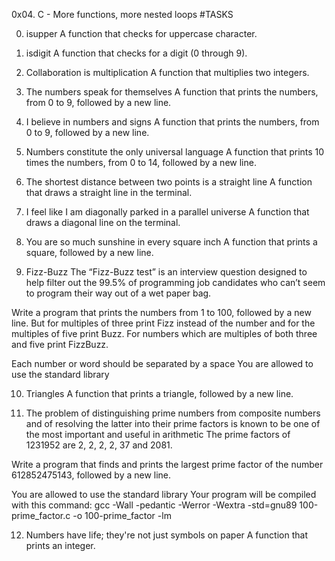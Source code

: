 0x04. C - More functions, more nested loops
#TASKS

0. isupper
  A function that checks for uppercase character.

1. isdigit
  A function that checks for a digit (0 through 9).

2. Collaboration is multiplication
  A function that multiplies two integers.

3. The numbers speak for themselves
  A function that prints the numbers, from 0 to 9, followed by a new line.

4. I believe in numbers and signs
  A function that prints the numbers, from 0 to 9, followed by a new line.

5. Numbers constitute the only universal language
  A function that prints 10 times the numbers, from 0 to 14, followed by a new line.

6. The shortest distance between two points is a straight line
  A function that draws a straight line in the terminal.

7. I feel like I am diagonally parked in a parallel universe
  A function that draws a diagonal line on the terminal.

8. You are so much sunshine in every square inch
  A function that prints a square, followed by a new line.

9. Fizz-Buzz
  The “Fizz-Buzz test” is an interview question designed to help filter out the 99.5% of programming job candidates who can’t seem to program their way out of a wet paper bag.

  Write a program that prints the numbers from 1 to 100, followed by a new line. But for multiples of three print Fizz instead of the number and for the multiples of five print Buzz. For numbers which are multiples of both three and five print FizzBuzz.

  Each number or word should be separated by a space
  You are allowed to use the standard library

10. Triangles
  A function that prints a triangle, followed by a new line.

11. The problem of distinguishing prime numbers from composite numbers and of resolving the latter into their prime factors is known to be one of the most important and useful in arithmetic
  The prime factors of 1231952 are 2, 2, 2, 2, 37 and 2081.

  Write a program that finds and prints the largest prime factor of the number 612852475143, followed by a new line.

  You are allowed to use the standard library
  Your program will be compiled with this command: gcc -Wall -pedantic -Werror -Wextra -std=gnu89 100-prime_factor.c -o 100-prime_factor -lm

 12. Numbers have life; they're not just symbols on paper
  A  function that prints an integer.

